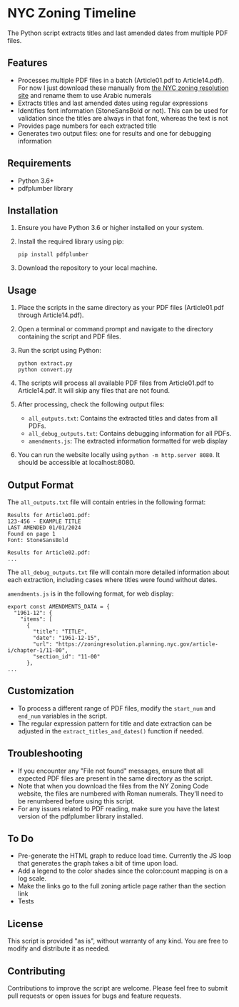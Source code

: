 # NYC Zoning Timeline

The Python script extracts titles and last amended dates from multiple PDF files.

## Features

- Processes multiple PDF files in a batch (Article01.pdf to Article14.pdf). For now I just download these manually from [the NYC zoning resolution site](https://zoningresolution.planning.nyc.gov) and rename them to use Arabic numerals
- Extracts titles and last amended dates using regular expressions
- Identifies font information (StoneSansBold or not). This can be used for validation since the titles are always in that font, whereas the text is not
- Provides page numbers for each extracted title
- Generates two output files: one for results and one for debugging information

## Requirements

- Python 3.6+
- pdfplumber library

## Installation

1. Ensure you have Python 3.6 or higher installed on your system.
2. Install the required library using pip:

   ```
   pip install pdfplumber
   ```

3. Download the repository to your local machine.

## Usage

1. Place the scripts in the same directory as your PDF files (Article01.pdf through Article14.pdf).

2. Open a terminal or command prompt and navigate to the directory containing the script and PDF files.

3. Run the script using Python:

   ```
   python extract.py
   python convert.py
   ```

4. The scripts will process all available PDF files from Article01.pdf to Article14.pdf. It will skip any files that are not found.

5. After processing, check the following output files:
   - `all_outputs.txt`: Contains the extracted titles and dates from all PDFs.
   - `all_debug_outputs.txt`: Contains debugging information for all PDFs.
   - `amendments.js`: The extracted information formatted for web display 

6. You can run the website locally using `python -m http.server 8080`. It should be accessible at localhost:8080.

## Output Format

The `all_outputs.txt` file will contain entries in the following format:

```
Results for Article01.pdf:
123-456 - EXAMPLE TITLE
LAST AMENDED 01/01/2024
Found on page 1
Font: StoneSansBold

Results for Article02.pdf:
...
```

The `all_debug_outputs.txt` file will contain more detailed information about each extraction, including cases where titles were found without dates.

`amendments.js` is in the following format, for web display:

```
export const AMENDMENTS_DATA = {
  "1961-12": {
    "items": [
      {
        "title": "TITLE",
        "date": "1961-12-15",
        "url": "https://zoningresolution.planning.nyc.gov/article-i/chapter-1/11-00",
        "section_id": "11-00"
      },
...
```

## Customization

- To process a different range of PDF files, modify the `start_num` and `end_num` variables in the script.
- The regular expression pattern for title and date extraction can be adjusted in the `extract_titles_and_dates()` function if needed.

## Troubleshooting

- If you encounter any "File not found" messages, ensure that all expected PDF files are present in the same directory as the script.
- Note that when you download the files from the NY Zoning Code website, the files are numbered with Roman numerals. They'll need to be renumbered before using this script.
- For any issues related to PDF reading, make sure you have the latest version of the pdfplumber library installed.

## To Do 

- Pre-generate the HTML graph to reduce load time. Currently the JS loop that generates the graph takes a bit of time upon load.
- Add a legend to the color shades since the color:count mapping is on a log scale.
- Make the links go to the full zoning article page rather than the section link
- Tests

## License

This script is provided "as is", without warranty of any kind. You are free to modify and distribute it as needed.

## Contributing

Contributions to improve the script are welcome. Please feel free to submit pull requests or open issues for bugs and feature requests.
